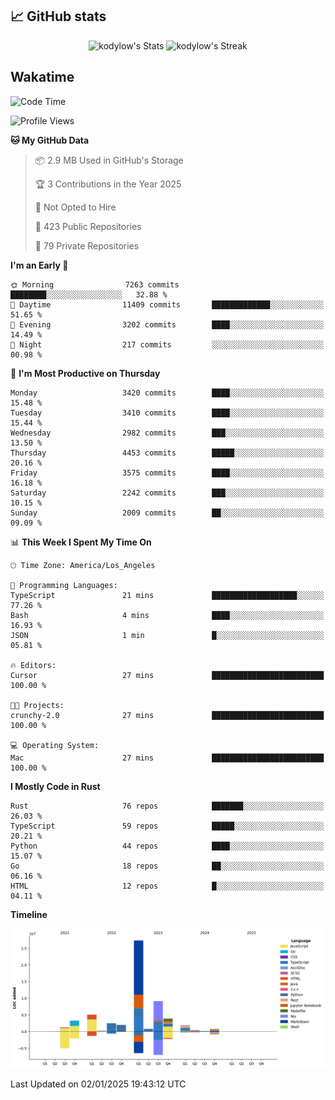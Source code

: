 ## 📈 GitHub stats
<!--START_SECTION:github-->
<div class="badges-githubstats">
  <p align="center">
    <img src="https://github-readme-stats.vercel.app/api?username=kodylow&theme=tokyonight&show_icons=true&hide_border=true&count_private=true" alt="kodylow's Stats" height="165">
    <img src="https://github-readme-streak-stats.herokuapp.com/?user=kodylow&theme=tokyonight&hide_border=true" alt="kodylow's Streak" height="165">
  </p>
</div>
<!--END_SECTION:github-->

## Wakatime 
<!--START_SECTION:waka-->
![Code Time](http://img.shields.io/badge/Code%20Time-1%2C292%20hrs%2037%20mins-blue)

![Profile Views](http://img.shields.io/badge/Profile%20Views-0-blue)

**🐱 My GitHub Data** 

> 📦 2.9 MB Used in GitHub's Storage 
 > 
> 🏆 3 Contributions in the Year 2025
 > 
> 🚫 Not Opted to Hire
 > 
> 📜 423 Public Repositories 
 > 
> 🔑 79 Private Repositories 
 > 
**I'm an Early 🐤** 

```text
🌞 Morning                7263 commits        ████████░░░░░░░░░░░░░░░░░   32.88 % 
🌆 Daytime                11409 commits       █████████████░░░░░░░░░░░░   51.65 % 
🌃 Evening                3202 commits        ████░░░░░░░░░░░░░░░░░░░░░   14.49 % 
🌙 Night                  217 commits         ░░░░░░░░░░░░░░░░░░░░░░░░░   00.98 % 
```
📅 **I'm Most Productive on Thursday** 

```text
Monday                   3420 commits        ████░░░░░░░░░░░░░░░░░░░░░   15.48 % 
Tuesday                  3410 commits        ████░░░░░░░░░░░░░░░░░░░░░   15.44 % 
Wednesday                2982 commits        ███░░░░░░░░░░░░░░░░░░░░░░   13.50 % 
Thursday                 4453 commits        █████░░░░░░░░░░░░░░░░░░░░   20.16 % 
Friday                   3575 commits        ████░░░░░░░░░░░░░░░░░░░░░   16.18 % 
Saturday                 2242 commits        ███░░░░░░░░░░░░░░░░░░░░░░   10.15 % 
Sunday                   2009 commits        ██░░░░░░░░░░░░░░░░░░░░░░░   09.09 % 
```


📊 **This Week I Spent My Time On** 

```text
🕑︎ Time Zone: America/Los_Angeles

💬 Programming Languages: 
TypeScript               21 mins             ███████████████████░░░░░░   77.26 % 
Bash                     4 mins              ████░░░░░░░░░░░░░░░░░░░░░   16.93 % 
JSON                     1 min               █░░░░░░░░░░░░░░░░░░░░░░░░   05.81 % 

🔥 Editors: 
Cursor                   27 mins             █████████████████████████   100.00 % 

🐱‍💻 Projects: 
crunchy-2.0              27 mins             █████████████████████████   100.00 % 

💻 Operating System: 
Mac                      27 mins             █████████████████████████   100.00 % 
```

**I Mostly Code in Rust** 

```text
Rust                     76 repos            ███████░░░░░░░░░░░░░░░░░░   26.03 % 
TypeScript               59 repos            █████░░░░░░░░░░░░░░░░░░░░   20.21 % 
Python                   44 repos            ████░░░░░░░░░░░░░░░░░░░░░   15.07 % 
Go                       18 repos            ██░░░░░░░░░░░░░░░░░░░░░░░   06.16 % 
HTML                     12 repos            █░░░░░░░░░░░░░░░░░░░░░░░░   04.11 % 
```



**Timeline**

![Lines of Code chart](https://raw.githubusercontent.com/Kodylow/Kodylow/master/assets/bar_graph.png)


 Last Updated on 02/01/2025 19:43:12 UTC
<!--END_SECTION:waka-->
